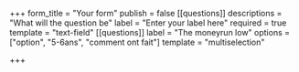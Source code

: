 +++
form_title = "Your form"
publish = false
[[questions]]
descriptions = "What will the question be"
label = "Enter your label here"
required = true
template = "text-field"
[[questions]]
label = "The moneyrun low"
options = ["option", "5-6ans", "comment ont fait"]
template = "multiselection"

+++
